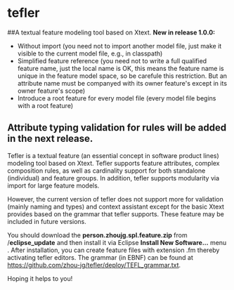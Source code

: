 # tefler
##A textual feature modeling tool based on Xtext.
__New in release 1.0.0:__
* Without import (you need not to import another model file, just make it visible to the current model file, e.g., in classpath)
* Simplified feature reference (you need not to write a full qualified feature name, just the local name is OK, this means the feature name is unique in the feature model space, so be carefule this restriction. But an attribute name must be companyed with its owner feature's except in its owner feature's scope)
* Introduce a root feature for every model file (every model file begins with a root feature)

Attribute typing validation for rules will be added in the next release.
----
Tefler is a textual feature (an essential concept in software product lines) modeling tool based on Xtext. Tefler supports feature
attributes, complex composition rules, as well as cardinality support for both standalone (individual) and feature groups. In addition,
tefler supports modularity via import for large feature models.

However, the current version of tefler does not support more for validation (mainly naming and types) and context assistant except
for the basic Xtext provides based on the grammar that tefler supports. These feature may be included in future versions. 

You should download the __person.zhoujg.spl.feature.zip__ from /__eclipse_update__ and then install it via Eclipse __Install New Software...__ menu . After installation, you can 
create feature files with extension .fm thereby activating tefler editors. The grammar (in EBNF) can be found at  https://github.com/zhou-jg/tefler/deploy/TEFL_grammar.txt.

Hoping it helps to you!
